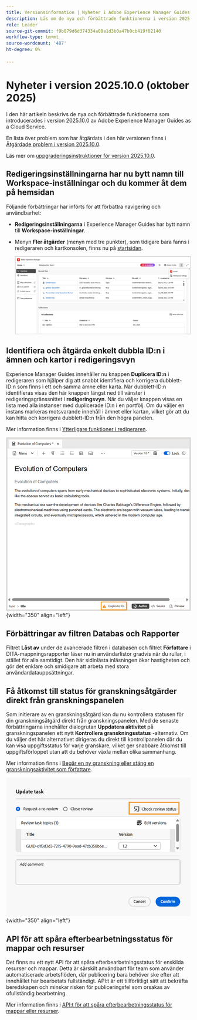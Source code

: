 ```yaml
---
title: Versionsinformation | Nyheter i Adobe Experience Manager Guides 2025.10.0
description: Läs om de nya och förbättrade funktionerna i version 2025.10.0 av Adobe Experience Manager Guides
role: Leader
source-git-commit: f9b879d6d374334a08a1d3b0a47b0cb419f02140
workflow-type: tm+mt
source-wordcount: '487'
ht-degree: 0%

---
```


# Nyheter i version 2025.10.0 (oktober 2025)

I den här artikeln beskrivs de nya och förbättrade funktionerna som introducerades i version 2025.10.0 av Adobe Experience Manager Guides as a Cloud Service.

En lista över problem som har åtgärdats i den här versionen finns i [Åtgärdade problem i version 2025.10.0](fixed-issues-2025-10-0.md).

Läs mer om [uppgraderingsinstruktioner för version 2025.10.0](../release-info/upgrade-instructions-2025-10-0.md).


## Redigeringsinställningarna har nu bytt namn till Workspace-inställningar och du kommer åt dem på hemsidan

Följande förbättringar har införts för att förbättra navigering och användbarhet:

- **Redigeringsinställningarna** i Experience Manager Guides har bytt namn till **Workspace-inställningar**.
- Menyn **Fler åtgärder** (menyn med tre punkter), som tidigare bara fanns i redigeraren och kartkonsolen, finns nu på [startsidan](../user-guide/intro-home-page.md).

  ![](assets/workspace-settings.png)

## Identifiera och åtgärda enkelt dubbla ID:n i ämnen och kartor i redigeringsvyn

Experience Manager Guides innehåller nu knappen **Duplicera ID:n** i redigeraren som hjälper dig att snabbt identifiera och korrigera dubblett-ID:n som finns i ett och samma ämne eller karta. När dubblett-ID:n identifieras visas den här knappen längst ned till vänster i redigeringsgränssnittet i **redigeringsvyn**. När du väljer knappen visas en lista med alla instanser med duplicerade ID:n i en portfölj. Om du väljer en instans markeras motsvarande innehåll i ämnet eller kartan, vilket gör att du kan hitta och korrigera dubblett-ID:n från den högra panelen.

Mer information finns i [Ytterligare funktioner i redigeraren](../user-guide/web-editor-other-features.md).

![](assets/duplicate-element-IDs.png){width="350" align="left"}

## Förbättringar av filtren Databas och Rapporter

Filtret **Låst av** under de avancerade filtren i databasen och filtret **Författare** i DITA-mappningsrapporter läser nu in användarlistor gradvis när du rullar, i stället för alla samtidigt. Den här sidinlästa inläsningen ökar hastigheten och gör det enklare och smidigare att arbeta med stora användardatauppsättningar.

## Få åtkomst till status för granskningsåtgärder direkt från granskningspanelen

Som initierare av en granskningsåtgärd kan du nu kontrollera statusen för din granskningsåtgärd direkt från granskningspanelen. Med de senaste förbättringarna innehåller dialogrutan **Uppdatera aktivitet** på granskningspanelen ett nytt **Kontrollera granskningsstatus** -alternativ. Om du väljer det här alternativet dirigeras du direkt till kontrollpanelen där du kan visa uppgiftsstatus för varje granskare, vilket ger snabbare åtkomst till uppgiftsförloppet utan att du behöver växla mellan olika sammanhang.

Mer information finns i [Begär en ny granskning eller stäng en granskningsaktivitet som författare](../user-guide/review-close-review-task.md).

![](assets/check-review-status-icon.png){width="350" align="left"}



## API för att spåra efterbearbetningsstatus för mappar och resurser

Det finns nu ett nytt API för att spåra efterbearbetningsstatus för enskilda resurser och mappar. Detta är särskilt användbart för team som använder automatiserade arbetsflöden, där publicering bara behöver ske efter att innehållet har bearbetats fullständigt. API:t är ett tillförlitligt sätt att bekräfta beredskapen och minskar risken för publiceringsfel som orsakas av ofullständig bearbetning.

Mer information finns i [API:t för att spåra efterbearbetningsstatus för mappar eller resurser](../api-reference/track-post-processing-status.md).

